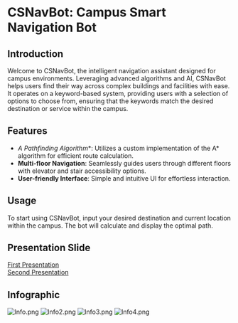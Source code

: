 # CSNavBot: Campus Smart Navigation Bot

## Introduction
Welcome to CSNavBot, the intelligent navigation assistant designed for campus environments. Leveraging advanced algorithms and AI, CSNavBot helps users find their way across complex buildings and facilities with ease.<br>
It operates on a keyword-based system, providing users with a selection of options to choose from, ensuring that the keywords match the desired destination or service within the campus.

## Features
- **A* Pathfinding Algorithm**: Utilizes a custom implementation of the A* algorithm for efficient route calculation.
- **Multi-floor Navigation**: Seamlessly guides users through different floors with elevator and stair accessibility options.
- **User-friendly Interface**: Simple and intuitive UI for effortless interaction.

## Usage
To start using CSNavBot, input your desired destination and current location within the campus. The bot will calculate and display the optimal path.

## Presentation Slide
[First Presentation](G5_Presentation_Slide.pdf)
<br>
[Second Presentation](NLP_G5.pdf)

## Infographic
![Info.png](static/Info.png)
![Info2.png](static/Info2.png)
![Info3.png](static/Info3.png)
![Info4.png](static/Info4.png)
